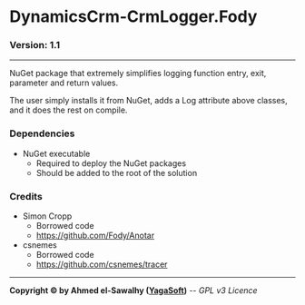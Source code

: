 # DynamicsCrm-CrmLogger.Fody
### Version: 1.1
---

NuGet package that extremely simplifies logging function entry, exit, parameter and return values.

The user simply installs it from NuGet, adds a Log attribute above classes, and it does the rest on compile.

### Dependencies

  + NuGet executable
    + Required to deploy the NuGet packages
    + Should be added to the root of the solution

### Credits

  + Simon Cropp
    + Borrowed code
	+ https://github.com/Fody/Anotar
  + csnemes
    + Borrowed code
	+ https://github.com/csnemes/tracer

---
**Copyright &copy; by Ahmed el-Sawalhy ([YagaSoft](http://yagasoft.com))** -- _GPL v3 Licence_
